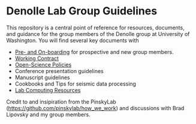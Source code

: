 # Denolle Lab Group Guidelines


This repository is a central point of reference for resources, documents, and guidance for the group members of the Denolle group at University of Washington. You will find several key documents with 

- [Pre- and On-boarding](onboarding.md) for prospective and new group members.
- [Working Contract](Work_contract.md)
- [Open-Science Policies](open-science.md)
- Conference presentation guidelines
- Manuscript guidelines
- Cookbooks and Tips for seismic data processing
- [Lab Computing Resources](https://docs.google.com/document/d/1Fyvhlu571cTs91fy183zgDI97wUhUUbc0XKLYOJtmPY/edit#)



Credit to and insipiration from the PinskyLab (https://github.com/pinskylab/how_we_work) and discussions with Brad Lipovsky and my group members.
